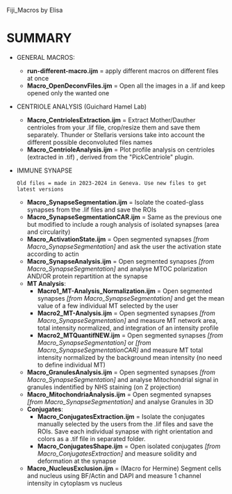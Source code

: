 Fiji_Macros by Elisa

# SUMMARY
- GENERAL MACROS:
    - **run-different-macro.ijm** = apply different macros on different files at once
    - **Macro_OpenDeconvFiles.ijm** = Open all the images in a .lif and keep opened only the wanted one
 
- CENTRIOLE ANALYSIS (Guichard Hamel Lab)
    - **Macro_CentriolesExtraction.ijm** = Extract Mother/Dauther centrioles from your .lif file, crop/resize them and save them separately. Thunder or Stellaris versions take into account the different possible deconvoluted files names
    - **Macro_CentrioleAnalysis.ijm** = Plot profile analysis on centrioles (extracted in .tif) , derived from the "PickCentriole" plugin.
  
- IMMUNE SYNAPSE
  
      Old files = made in 2023-2024 in Geneva. Use new files to get latest versions
  
    - **Macro_SynapseSegmentation.ijm** = Isolate the coated-glass synapses from the .lif files and save the ROIs
    - **Macro_SynapseSegmentationCAR.ijm** = Same as the previous one but modified to include a rough analysis of isolated synapses (area and circularity)
    - **Macro_ActivationState.ijm** = Open segmented synapses *[from Macro_SynapseSegmentation]* and ask the user the activation state according to actin
    - **Macro_SynapseAnalysis.ijm** = Open segmented synapses *[from Macro_SynapseSegmentation]* and analyse MTOC polarization AND/OR protein repartition at the synapse
    - **MT Analysis**:
        - **Macro1_MT-Analysis_Normalization.ijm** = Open segmented synapses *[from Macro_SynapseSegmentation]* and get the mean value of a few individual MT selected by the user
        - **Macro2_MT-Analysis.ijm** = Open segmented synapses *[from Macro_SynapseSegmentation]* and measure MT network area, total intensity normalized, and integration of an intensity profile
        - **Macro2_MTQuantifNEW.ijm** = Open segmented synapses *[from Macro_SynapseSegmentation]* or *[from Macro_SynapseSegmentationCAR]* and measure MT total intensity normalized by the background mean intensity (no need to define individual MT)
    - **Macro_GranulesAnalysis.ijm** = Open segmented synapses *[from Macro_SynapseSegmentation]* and analyse Mitochondrial signal in granules indentified by NHS staining (on Z projection)
    - **Macro_MitochondriaAnalysis.ijm** = Open segmented synapses *[from Macro_SynapseSegmentation]* and analyse Granules in 3D
    - **Conjugates**:
        - **Macro_ConjugatesExtraction.ijm** = Isolate the conjugates manually selected by the users from the .lif files and save the ROIs. Save each individual synapse with right orientation and colors as a .tif file in separated folder.
        - **Macro_ConjugatesShape.ijm** = Open isolated conjugates *[from Macro_ConjugatesExtraction]* and measure solidity and deformation at the synapse
    - **Macro_NucleusExclusion.ijm** = (Macro for Hermine) Segment cells and nucleus using BF/Actin and DAPI and measure 1 channel intensity in cytoplasm vs nucleus
